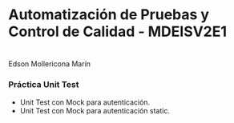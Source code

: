 # Automatización de Pruebas y Control de Calidad - MDEISV2E1
#

Edson Mollericona Marín

### Práctica Unit Test ###

* Unit Test con Mock para autenticación.
* Unit Test con Mock para autenticación static.
